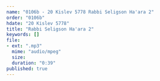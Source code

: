 ```yaml
---
name: "0106b - 20 Kislev 5778 Rabbi Seligson Ha'ara 2"
order: "0106b"
hdate: "20 Kislev 5778"
title: "Rabbi Seligson Ha'ara 2"
keywords: []
file:
- ext: ".mp3"
  mime: "audio/mpeg"
  size: 
  duration: "0:39"
published: true
---
```


